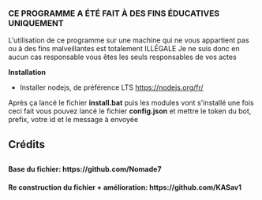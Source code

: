 <h3> CE PROGRAMME A ÉTÉ FAIT À DES FINS ÉDUCATIVES UNIQUEMENT </h3>

L'utilisation de ce programme sur une machine qui ne vous appartient pas ou à des fins malveillantes est totalement ILLÉGALE
Je ne suis donc en aucun cas responsable vous êtes les seuls responsables de vos actes

<b> Installation </b>

* Installer nodejs, de préférence LTS
https://nodejs.org/fr/

Après ça lancé le fichier **install.bat** puis les modules vont s'installé
une fois ceci fait vous pouvez lancé le fichier **config.json** et 
mettre le token du bot, prefix, votre id et le message à envoyée

<h2> Crédits <h2/>
<h4> Base du fichier: https://github.com/Nomade7 <h4/>
<h4> Re construction du fichier + amélioration: https://github.com/KASav1 <h4/>
